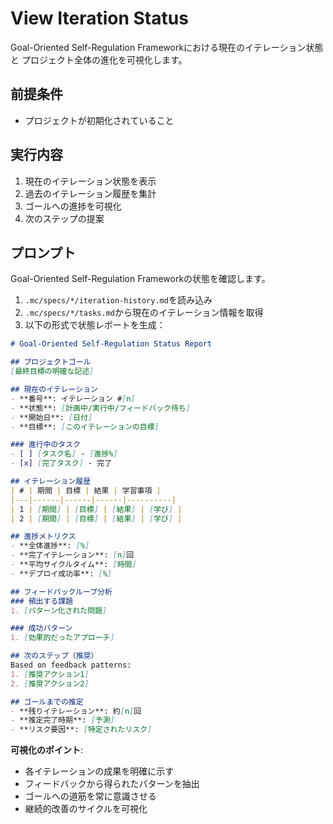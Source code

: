 # View Iteration Status

Goal-Oriented Self-Regulation Frameworkにおける現在のイテレーション状態と
プロジェクト全体の進化を可視化します。

## 前提条件
- プロジェクトが初期化されていること

## 実行内容

1. 現在のイテレーション状態を表示
2. 過去のイテレーション履歴を集計
3. ゴールへの進捗を可視化
4. 次のステップの提案

## プロンプト

Goal-Oriented Self-Regulation Frameworkの状態を確認します。

1. `.mc/specs/*/iteration-history.md`を読み込み
2. `.mc/specs/*/tasks.md`から現在のイテレーション情報を取得
3. 以下の形式で状態レポートを生成：

```markdown
# Goal-Oriented Self-Regulation Status Report

## プロジェクトゴール
[最終目標の明確な記述]

## 現在のイテレーション
- **番号**: イテレーション #[n]
- **状態**: [計画中/実行中/フィードバック待ち]
- **開始日**: [日付]
- **目標**: [このイテレーションの目標]

### 進行中のタスク
- [ ] [タスク名] - [進捗%]
- [x] [完了タスク] - 完了

## イテレーション履歴
| # | 期間 | 目標 | 結果 | 学習事項 |
|---|------|------|------|----------|
| 1 | [期間] | [目標] | [結果] | [学び] |
| 2 | [期間] | [目標] | [結果] | [学び] |

## 進捗メトリクス
- **全体進捗**: [%]
- **完了イテレーション**: [n]回
- **平均サイクルタイム**: [時間]
- **デプロイ成功率**: [%]

## フィードバックループ分析
### 頻出する課題
1. [パターン化された問題]

### 成功パターン
1. [効果的だったアプローチ]

## 次のステップ（推奨）
Based on feedback patterns:
1. [推奨アクション1]
2. [推奨アクション2]

## ゴールまでの推定
- **残りイテレーション**: 約[n]回
- **推定完了時期**: [予測]
- **リスク要因**: [特定されたリスク]
```

**可視化のポイント**:
- 各イテレーションの成果を明確に示す
- フィードバックから得られたパターンを抽出
- ゴールへの道筋を常に意識させる
- 継続的改善のサイクルを可視化